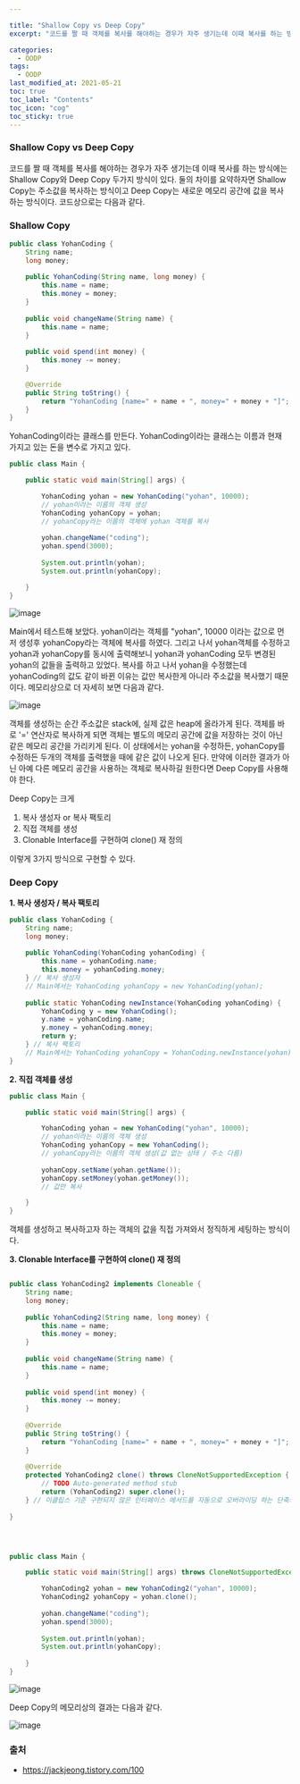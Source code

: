 ```yaml
---

title: "Shallow Copy vs Deep Copy"
excerpt: "코드를 짤 때 객체를 복사를 해야하는 경우가 자주 생기는데 이때 복사를 하는 방식에는 Shallow Copy와 Deep Copy 두가지 방식이 있다." 

categories:
  - OODP
tags:
  - OODP
last_modified_at: 2021-05-21 
toc: true
toc_label: "Contents"
toc_icon: "cog"
toc_sticky: true
---
```


### Shallow Copy vs Deep Copy

코드를 짤 때 객체를 복사를 해야하는 경우가 자주 생기는데 이때 복사를 하는 방식에는 Shallow Copy와 Deep Copy 두가지 방식이 있다. 둘의 차이를 요약하자면 Shallow Copy는 주소값을 복사하는 방식이고 Deep Copy는 새로운 메모리 공간에 값을 복사하는 방식이다. 코드상으로는 다음과 같다. 



### Shallow Copy

```java
public class YohanCoding {
	String name;
	long money;
	
	public YohanCoding(String name, long money) {
		this.name = name;
		this.money = money;
	}
	
	public void changeName(String name) {
		this.name = name;
	}
	
	public void spend(int money) {
		this.money -= money;
	}

	@Override
	public String toString() {
		return "YohanCoding [name=" + name + ", money=" + money + "]";
	}
}
```

YohanCoding이라는 클래스를 만든다.  YohanCoding이라는 클래스는 이름과 현재 가지고 있는 돈을 변수로 가지고 있다. 

```java
public class Main {

	public static void main(String[] args) {

		YohanCoding yohan = new YohanCoding("yohan", 10000); 
		// yohan이라는 이름의 객체 생성
		YohanCoding yohanCopy = yohan; 
		// yohanCopy라는 이름의 객체에 yohan 객체를 복사
		
		yohan.changeName("coding");
		yohan.spend(3000);
		
		System.out.println(yohan);
		System.out.println(yohanCopy);

	}
}

```

![image](https://user-images.githubusercontent.com/54565079/119037265-b846cc00-b9ec-11eb-8ae1-09c851311682.png)

Main에서 테스트해 보았다. yohan이라는 객체를 "yohan", 10000 이라는 값으로 먼저 생성후 yohanCopy라는 객체에 복사를 하였다. 그리고 나서 yohan객체를 수정하고 yohan과 yohanCopy를 동시에 출력해보니 yohan과 yohanCoding 모두 변경된 yohan의 값들을 출력하고 있었다. 복사를 하고 나서 yohan을 수정했는데 yohanCoding의 값도 같이 바뀐 이유는 값만 복사한게 아니라 주소값을 복사했기 때문이다. 메모리상으로 더 자세히 보면 다음과 같다. 

![image](https://user-images.githubusercontent.com/54565079/119039153-e3cab600-b9ee-11eb-90d5-0776091a94c0.png)

객체를 생성하는 순간 주소값은 stack에, 실제 값은 heap에 올라가게 된다. 객체를 바로 '=' 연산자로 복사하게 되면 객체는 별도의 메모리 공간에 값을 저장하는 것이 아닌 같은 메모리 공간을 가리키게 된다. 이 상태에서는 yohan을 수정하든, yohanCopy를 수정하든 두개의 객체를 출력했을 때에 같은 값이 나오게 된다. 만약에 이러한 결과가 아닌 아예 다른 메모리 공간을 사용하는 객체로 복사하길 원한다면 Deep Copy를 사용해야 한다. 

Deep Copy는 크게

1. 복사 생성자 or 복사 팩토리
2. 직접 객체를 생성
3. Clonable Interface를 구현하여 clone() 재 정의

이렇게 3가지 방식으로 구현할 수 있다. 



### Deep Copy

**1. 복사 생성자 / 복사 팩토리**

```java
public class YohanCoding {
	String name;
	long money;
	
	public YohanCoding(YohanCoding yohanCoding) {
        this.name = yohanCoding.name;        
        this.money = yohanCoding.money;
    } // 복사 생성자
    // Main에서는 YohanCoding yohanCopy = new YohanCoding(yohan);
    
    public static YohanCoding newInstance(YohanCoding yohanCoding) {
        YohanCoding y = new YohanCoding();
        y.name = yohanCoding.name;
        y.money = yohanCoding.money;
        return y;
    } // 복사 팩토리
    // Main에서는 YohanCoding yohanCopy = YohanCoding.newInstance(yohan);
}
```



**2. 직접 객체를 생성**

```java
public class Main {

	public static void main(String[] args) {

		YohanCoding yohan = new YohanCoding("yohan", 10000); 
		// yohan이라는 이름의 객체 생성
		YohanCoding yohanCopy = new YohanCoding(); 
		// yohanCopy라는 이름의 객체 생성(값 없는 상태 / 주소 다름)
		
		yohanCopy.setName(yohan.getName());
        yohanCopy.setMoney(yohan.getMoney());
        // 값만 복사

	}
}
```

객체를 생성하고 복사하고자 하는 객체의 값을 직접 가져와서 정직하게 세팅하는 방식이다.



**3. Clonable Interface를 구현하여 clone() 재 정의**

```java

public class YohanCoding2 implements Cloneable {
	String name;
	long money;
	
	public YohanCoding2(String name, long money) {
		this.name = name;
		this.money = money;
	}
	
	public void changeName(String name) {
		this.name = name;
	}
	
	public void spend(int money) {
		this.money -= money;
	}
	
	@Override
	public String toString() {
		return "YohanCoding [name=" + name + ", money=" + money + "]";
	}
	
	@Override
	protected YohanCoding2 clone() throws CloneNotSupportedException {
		// TODO Auto-generated method stub
		return (YohanCoding2) super.clone();
	} // 이클립스 기준 구현되지 않은 인터페이스 메서드를 자동으로 오버라이딩 하는 단축키는 alt + shift + s이다
	
}




public class Main {

	public static void main(String[] args) throws CloneNotSupportedException {

		YohanCoding2 yohan = new YohanCoding2("yohan", 10000);
		YohanCoding2 yohanCopy = yohan.clone();
		
		yohan.changeName("coding");
		yohan.spend(3000);
		
		System.out.println(yohan);
		System.out.println(yohanCopy);
		
	}
}

```

![image](https://user-images.githubusercontent.com/54565079/119042479-dca5a700-b9f2-11eb-9009-93f367d2e5ae.png)



Deep Copy의 메모리상의 결과는 다음과 같다.

![image](https://user-images.githubusercontent.com/54565079/119043154-b5030e80-b9f3-11eb-96ec-59cfd8dbb8d1.png)





### 출처

- https://jackjeong.tistory.com/100















